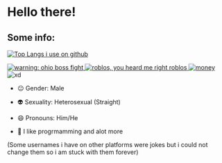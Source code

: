 # Hello there!
## Some info:

[![Top Langs i use on github](https://github-readme-stats.vercel.app/api/top-langs/?username=aduud21&theme=transparent)]()

<a href="https://youtube.com/c/adudu21">
    <img src="https://media.discordapp.net/attachments/947823863344021604/1075378093113487360/com.google.android.youtube_18.06.35_1536024000_icon.png" alt="warning: ohio boss fight"/>
  </a>
  <a href="https://www.roblox.com/users/684075566/profile">
    <img src="https://media.discordapp.net/attachments/947823863344021604/1075382927803818004/com.roblox.client_2.562.360_1414_icon.png" alt="roblos, you heard me right roblos"/>
  </a>
  <a href="https://patreon.com/adudu21">
    <img src="https://media.discordapp.net/attachments/947823863344021604/1075382928869179494/com.patreon.android_27.0.39_4398_icon.png" alt="money"/>
  </a>
    <img src="https://media.discordapp.net/attachments/947823863344021604/1075382928571375707/xd.png" alt="xd"/>
  </a>
</div>

- 😐 Gender: Male

- 👽 Sexuality: Heterosexual (Straight)

- 😄 Pronouns: Him/He

- 🌈 I like progrmamming and alot more

(Some usernames i have on other platforms were jokes but i could not change them so i am stuck with them forever)
